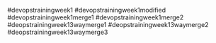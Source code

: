 #devopstrainingweek1
#devopstrainingweek1modified
#devopstrainingweek1merge1
#devopstrainingweek1merge2
#deopstrainingweek13waymerge1
#deopstrainingweek13waymerge2
#deopstrainingweek13waymerge3